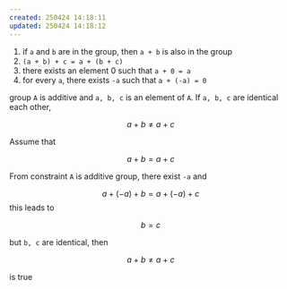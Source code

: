 ```yaml
---
created: 250424 14:18:11
updated: 250424 14:18:12
---
```

1. if `a` and `b` are in the group, then `a + b` is also in the group
2. `(a + b) + c = a + (b + c)`
3. there exists an element 0 such that `a + 0 = a`
4. for every `a`, there exists `-a` such that `a + (-a) = 0`

group `A` is additive and `a, b, c` is an element of `A`.
If `a, b, c` are identical each other,

$$
a + b \ne a + c
$$

Assume that 

$$
a + b = a + c
$$

From constraint `A` is additive group, there exist `-a` and

$$
a + (-a) + b = a + (-a) + c
$$
this leads to

$$
b = c
$$

but `b, c` are identical, then

$$
a + b \ne a + c
$$

is true
